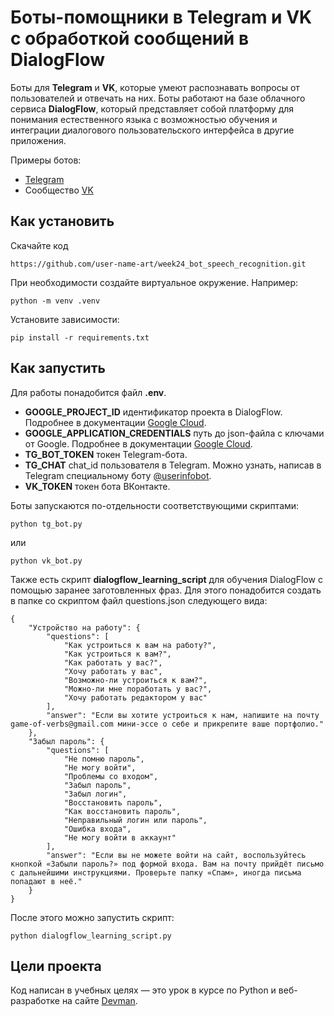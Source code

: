 # Боты-помощники в Telegram и VK с обработкой сообщений в DialogFlow

Боты для **Telegram** и **VK**, которые умеют распознавать вопросы от пользователей и отвечать на них. Боты работают на базе облачного сервиса **DialogFlow**, который представляет собой платформу для понимания естественного языка с возможностью обучения и интеграции диалогового пользовательского интерфейса в другие приложения.

Примеры ботов:
* [Telegram](https://t.me/art_2024_speech_recognition_bot)
* Сообщество [VK](https://vk.com/club224363232)

## Как установить

Скачайте код
```
https://github.com/user-name-art/week24_bot_speech_recognition.git
```
При необходимости создайте виртуальное окружение. Например: 
```
python -m venv .venv
``` 
Установите зависимости:
```
pip install -r requirements.txt
```

## Как запустить

Для работы понадобится файл **.env**. 
* **GOOGLE_PROJECT_ID** идентификатор проекта в DialogFlow. Подробнее в документации [Google Cloud](https://cloud.google.com/dialogflow/docs/quick/setup).
* **GOOGLE_APPLICATION_CREDENTIALS** путь до json-файла с ключами от Google. Подробнее в документации [Google Cloud](https://cloud.google.com/docs/authentication/api-keys). 
* **TG_BOT_TOKEN** токен Telegram-бота.
* **TG_CHAT** chat_id пользователя в Telegram. Можно узнать, написав в Telegram специальному боту [@userinfobot](https://telegram.me/userinfobot).
*  **VK_TOKEN** токен бота ВКонтакте.

Боты запускаются по-отдельности соответствующими скриптами:
```
python tg_bot.py
```
или 
```
python vk_bot.py
```
Также есть скрипт **dialogflow_learning_script** для обучения DialogFlow с помощью заранее заготовленных фраз. Для этого понадобится создать в папке со скриптом файл questions.json следующего вида:
```
{
    "Устройство на работу": {
        "questions": [
            "Как устроиться к вам на работу?",
            "Как устроиться к вам?",
            "Как работать у вас?",
            "Хочу работать у вас",
            "Возможно-ли устроиться к вам?",
            "Можно-ли мне поработать у вас?",
            "Хочу работать редактором у вас"
        ],
        "answer": "Если вы хотите устроиться к нам, напишите на почту game-of-verbs@gmail.com мини-эссе о себе и прикрепите ваше портфолио."
    },
    "Забыл пароль": {
        "questions": [
            "Не помню пароль",
            "Не могу войти",
            "Проблемы со входом",
            "Забыл пароль",
            "Забыл логин",
            "Восстановить пароль",
            "Как восстановить пароль",
            "Неправильный логин или пароль",
            "Ошибка входа",
            "Не могу войти в аккаунт"
        ],
        "answer": "Если вы не можете войти на сайт, воспользуйтесь кнопкой «Забыли пароль?» под формой входа. Вам на почту прийдёт письмо с дальнейшими инструкциями. Проверьте папку «Спам», иногда письма попадают в неё."
    }
}
```

После этого можно запустить скрипт:
```
python dialogflow_learning_script.py
```

## Цели проекта

Код написан в учебных целях — это урок в курсе по Python и веб-разработке на сайте [Devman](https://dvmn.org).
